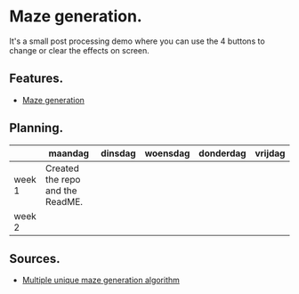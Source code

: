 # Maze generation.

It's a small post processing demo where you can use the 4 buttons to change or clear the effects on screen.

## Features.

- [Maze generation](h)

## Planning.

| | maandag | dinsdag | woensdag | donderdag | vrijdag |
| --- | --- | --- | --- | --- | --- |
|week 1 | Created the repo and the ReadME. | | | | |
|week 2 | | | | | |

## Sources.

- [Multiple unique maze generation algorithm](https://en.wikipedia.org/wiki/Maze_generation_algorithm)
